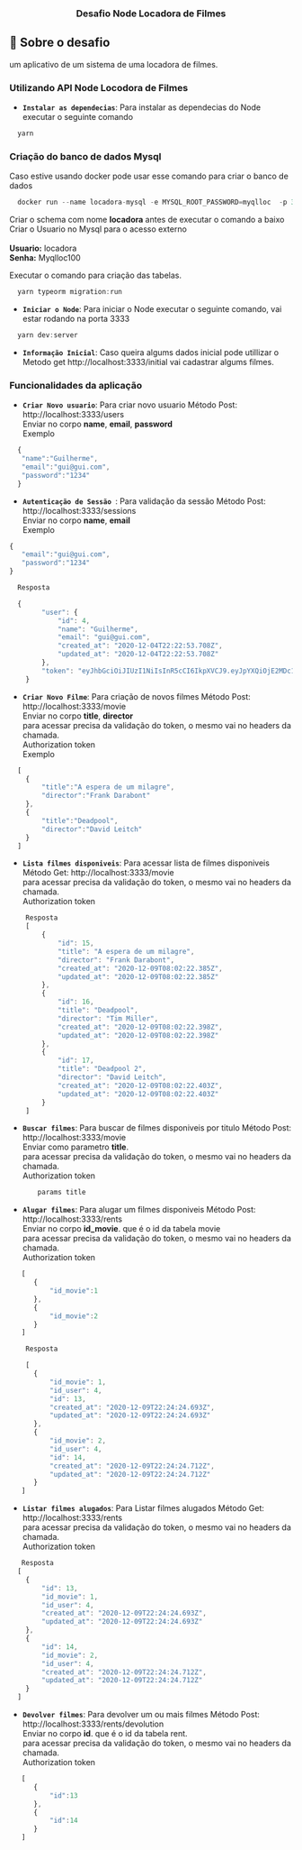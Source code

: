 
<h3 align="center">
  Desafio Node Locadora de Filmes
</h3>


## :rocket: Sobre o desafio

um aplicativo de um sistema de uma locadora de filmes.

### Utilizando API Node Locodora de Filmes

- **`Instalar as dependecias`**:  Para instalar as dependecias do Node executar o seguinte comando

```js
  yarn 
```


### Criação do banco de dados Mysql


Caso estive usando docker pode usar esse comando para criar o banco de dados

```js
  docker run --name locadora-mysql -e MYSQL_ROOT_PASSWORD=myqlloc  -p 3306:3306 -d mysql 
```


Criar o schema com nome <Strong>locadora</Strong> antes de executar o comando a baixo<br>
Criar o Usuario no Mysql para o acesso externo 
<br>
<br>
<Strong>Usuario:</Strong> locadora<br>
<Strong>Senha:</Strong> Myqlloc100<br>
 

Executar o comando para criação das tabelas.
```js
  yarn typeorm migration:run
```


- **`Iniciar o Node`**:  Para iniciar o Node executar o seguinte comando, vai estar rodando na porta 3333  

```js
  yarn dev:server
```


- **`Informação Inicial`**:  Caso queira algums dados inicial pode utillizar o Metodo get http://localhost:3333/initial
   vai cadastrar algums filmes.



### Funcionalidades da aplicação


- **`Criar Novo usuario`**:  Para criar novo usuario Método Post: http://localhost:3333/users<br>
 Enviar no corpo <Strong>name</Strong>, <Strong>email</Strong>, <Strong>password </Strong> <br>
 Exemplo
```js
  {
   "name":"Guilherme",
   "email":"gui@gui.com",
   "password":"1234"
  }
```


- **`Autenticação de Sessão `**:  Para validação da sessão Método Post:  http://localhost:3333/sessions<br>
 Enviar no corpo <Strong>name</Strong>, <Strong>email</Strong> <br>
 Exemplo

```js
{
   "email":"gui@gui.com",
   "password":"1234"
}

  Resposta

  {
		"user": {
			"id": 4,
			"name": "Guilherme",
			"email": "gui@gui.com",
			"created_at": "2020-12-04T22:22:53.708Z",
			"updated_at": "2020-12-04T22:22:53.708Z"
		},
		"token": "eyJhbGciOiJIUzI1NiIsInR5cCI6IkpXVCJ9.eyJpYXQiOjE2MDc1MzEwNDMsImV4cCI6MTYwNzYxNzQ0Mywic3ViIjoiNCJ9._iCbrEEAMJpulRINUgNcgWZUHzgf3t_Np8Q7hK73Ozg"
	}

```


- **`Criar Novo Filme`**:  Para criação de novos filmes Método Post: http://localhost:3333/movie <br>
     Enviar no corpo <Strong>title</Strong>, <Strong>director</Strong> <br>
     para acessar precisa da validação do token, o mesmo vai no headers da chamada.<br>
     Authorization token <br>
     Exemplo
```js
  [
    {
        "title":"A espera de um milagre",
        "director":"Frank Darabont"
    },
    {
        "title":"Deadpool",
        "director":"David Leitch"
    }
  ]
```


- **`Lista filmes disponiveis`**:  Para acessar lista de filmes disponiveis Método Get: http://localhost:3333/movie <br>
     para acessar precisa da validação do token, o mesmo vai no headers da chamada.<br>
     Authorization token
```js
    Resposta
    [
        {
            "id": 15,
            "title": "A espera de um milagre",
            "director": "Frank Darabont",
            "created_at": "2020-12-09T08:02:22.385Z",
            "updated_at": "2020-12-09T08:02:22.385Z"
        },
        {
            "id": 16,
            "title": "Deadpool",
            "director": "Tim Miller",
            "created_at": "2020-12-09T08:02:22.398Z",
            "updated_at": "2020-12-09T08:02:22.398Z"
        },
        {
            "id": 17,
            "title": "Deadpool 2",
            "director": "David Leitch",
            "created_at": "2020-12-09T08:02:22.403Z",
            "updated_at": "2020-12-09T08:02:22.403Z"
        }
    ]
```


- **`Buscar filmes`**:  Para buscar de filmes disponiveis por titulo Método Post: http://localhost:3333/movie <br>
     Enviar como parametro <Strong>title</Strong>.<br>
     para acessar precisa da validação do token, o mesmo vai no headers da chamada.<br>
     Authorization token
```js
       params title
```



- **`Alugar filmes`**:  Para alugar um filmes disponiveis Método Post: http://localhost:3333/rents <br>
     Enviar no corpo <Strong>id_movie</Strong>. que é o id da tabela movie  <br>
     para acessar precisa da validação do token, o mesmo vai no headers da chamada.<br>
     Authorization token
```js
   [
      {
          "id_movie":1
      },
      {
          "id_movie":2
      }
   ]

    Resposta

    [
      {
          "id_movie": 1,
          "id_user": 4,
          "id": 13,
          "created_at": "2020-12-09T22:24:24.693Z",
          "updated_at": "2020-12-09T22:24:24.693Z"
      },
      {
          "id_movie": 2,
          "id_user": 4,
          "id": 14,
          "created_at": "2020-12-09T22:24:24.712Z",
          "updated_at": "2020-12-09T22:24:24.712Z"
      }
   ]
```



- **`Listar filmes alugados`**:  Para Listar filmes alugados Método Get: http://localhost:3333/rents <br>
     para acessar precisa da validação do token, o mesmo vai no headers da chamada. <br>
     Authorization token
```js
   Resposta
  [
    {
        "id": 13,
        "id_movie": 1,
        "id_user": 4,
        "created_at": "2020-12-09T22:24:24.693Z",
        "updated_at": "2020-12-09T22:24:24.693Z"
    },
    {
        "id": 14,
        "id_movie": 2,
        "id_user": 4,
        "created_at": "2020-12-09T22:24:24.712Z",
        "updated_at": "2020-12-09T22:24:24.712Z"
    }
  ]
```



- **`Devolver filmes`**:  Para devolver um ou mais filmes Método Post: http://localhost:3333/rents/devolution <br>
     Enviar no corpo <Strong>id</Strong>. que é o id da tabela rent.  <br>
     para acessar precisa da validação do token, o mesmo vai no headers da chamada.<br>
     Authorization token
```js
   [
      {
          "id":13
      },
      {
          "id":14
      }
   ]
```
